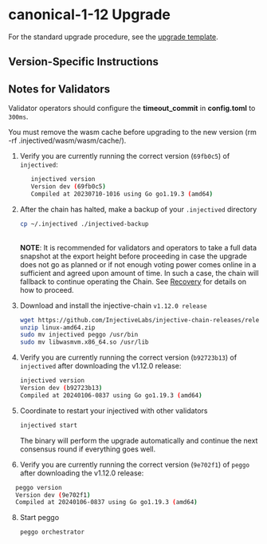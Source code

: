 # canonical-1-12 Upgrade

For the standard upgrade procedure, see the [upgrade template](./UPGRADE_TEMPLATE.md).

## Version-Specific Instructions

## Notes for Validators

Validator operators should configure the **timeout_commit** in **config.toml** to `300ms`.

You must remove the wasm cache before upgrading to the new version (rm -rf .injectived/wasm/wasm/cache/).

1.  Verify you are currently running the correct version (`69fb0c5`) of `injectived`:

    ```bash
       injectived version
       Version dev (69fb0c5)
       Compiled at 20230710-1016 using Go go1.19.3 (amd64)
    ```
2.  After the chain has halted, make a backup of your `.injectived` directory

    ```bash
    cp ~/.injectived ./injectived-backup
    ```

    \
    **NOTE**: It is recommended for validators and operators to take a full data snapshot at the export height before proceeding in case the upgrade does not go as planned or if not enough voting power comes online in a sufficient and agreed upon amount of time. In such a case, the chain will fallback to continue operating the Chain. See [Recovery](canonical-1-12.md#recovery) for details on how to proceed.
3.  Download and install the injective-chain `v1.12.0 release`

    ```bash
    wget https://github.com/InjectiveLabs/injective-chain-releases/releases/download/v1.12.0-1704530206/linux-amd64.zip
    unzip linux-amd64.zip
    sudo mv injectived peggo /usr/bin
    sudo mv libwasmvm.x86_64.so /usr/lib
    ```
4.  Verify you are currently running the correct version (`b92723b13`) of `injectived` after downloading the v1.12.0 release:

    ```bash
    injectived version
    Version dev (b92723b13)
    Compiled at 20240106-0837 using Go go1.19.3 (amd64)
    ```
5.  Coordinate to restart your injectived with other validators

    ```bash
    injectived start
    ```

    The binary will perform the upgrade automatically and continue the next consensus round if everything goes well.
6. Verify you are currently running the correct version (`9e702f1`) of `peggo` after downloading the v1.12.0 release:

```bash
  peggo version
  Version dev (9e702f1)
  Compiled at 20240106-0837 using Go go1.19.3 (amd64)
```

8.  Start peggo

    ```bash
    peggo orchestrator
    ```
